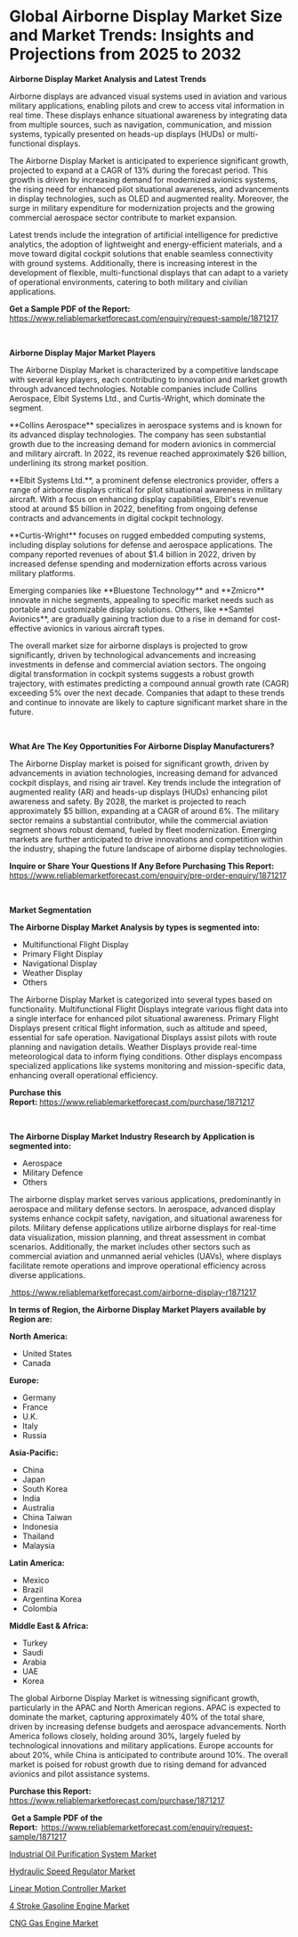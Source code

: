 <p><h1>Global Airborne Display Market Size and Market Trends: Insights and Projections from 2025 to 2032</h1></p><p><strong>Airborne Display Market Analysis and Latest Trends</strong></p>
<p><p>Airborne displays are advanced visual systems used in aviation and various military applications, enabling pilots and crew to access vital information in real time. These displays enhance situational awareness by integrating data from multiple sources, such as navigation, communication, and mission systems, typically presented on heads-up displays (HUDs) or multi-functional displays.</p><p>The Airborne Display Market is anticipated to experience significant growth, projected to expand at a CAGR of 13% during the forecast period. This growth is driven by increasing demand for modernized avionics systems, the rising need for enhanced pilot situational awareness, and advancements in display technologies, such as OLED and augmented reality. Moreover, the surge in military expenditure for modernization projects and the growing commercial aerospace sector contribute to market expansion.</p><p>Latest trends include the integration of artificial intelligence for predictive analytics, the adoption of lightweight and energy-efficient materials, and a move toward digital cockpit solutions that enable seamless connectivity with ground systems. Additionally, there is increasing interest in the development of flexible, multi-functional displays that can adapt to a variety of operational environments, catering to both military and civilian applications.</p></p>
<p><strong>Get a Sample PDF of the Report:&nbsp;</strong> <a href="https://www.reliablemarketforecast.com/enquiry/request-sample/1871217?utm_campaign=1197&utm_medium=2&utm_source=Github&utm_content=ia&utm_term=11042025&utm_id=airborne-display">https://www.reliablemarketforecast.com/enquiry/request-sample/1871217</a></p>
<p>&nbsp;</p>
<p><strong>Airborne Display Major Market Players</strong></p>
<p><p>The Airborne Display Market is characterized by a competitive landscape with several key players, each contributing to innovation and market growth through advanced technologies. Notable companies include Collins Aerospace, Elbit Systems Ltd., and Curtis-Wright, which dominate the segment.</p><p>**Collins Aerospace** specializes in aerospace systems and is known for its advanced display technologies. The company has seen substantial growth due to the increasing demand for modern avionics in commercial and military aircraft. In 2022, its revenue reached approximately $26 billion, underlining its strong market position.</p><p>**Elbit Systems Ltd.**, a prominent defense electronics provider, offers a range of airborne displays critical for pilot situational awareness in military aircraft. With a focus on enhancing display capabilities, Elbit's revenue stood at around $5 billion in 2022, benefiting from ongoing defense contracts and advancements in digital cockpit technology.</p><p>**Curtis-Wright** focuses on rugged embedded computing systems, including display solutions for defense and aerospace applications. The company reported revenues of about $1.4 billion in 2022, driven by increased defense spending and modernization efforts across various military platforms.</p><p>Emerging companies like **Bluestone Technology** and **Zmicro** innovate in niche segments, appealing to specific market needs such as portable and customizable display solutions. Others, like **Samtel Avionics**, are gradually gaining traction due to a rise in demand for cost-effective avionics in various aircraft types.</p><p>The overall market size for airborne displays is projected to grow significantly, driven by technological advancements and increasing investments in defense and commercial aviation sectors. The ongoing digital transformation in cockpit systems suggests a robust growth trajectory, with estimates predicting a compound annual growth rate (CAGR) exceeding 5% over the next decade. Companies that adapt to these trends and continue to innovate are likely to capture significant market share in the future.</p></p>
<p>&nbsp;</p>
<p><strong>What Are The Key Opportunities For Airborne Display Manufacturers?</strong></p>
<p><p>The Airborne Display market is poised for significant growth, driven by advancements in aviation technologies, increasing demand for advanced cockpit displays, and rising air travel. Key trends include the integration of augmented reality (AR) and heads-up displays (HUDs) enhancing pilot awareness and safety. By 2028, the market is projected to reach approximately $5 billion, expanding at a CAGR of around 6%. The military sector remains a substantial contributor, while the commercial aviation segment shows robust demand, fueled by fleet modernization. Emerging markets are further anticipated to drive innovations and competition within the industry, shaping the future landscape of airborne display technologies.</p></p>
<p><strong>Inquire or Share Your Questions If Any Before Purchasing This Report:</strong> <a href="https://www.reliablemarketforecast.com/enquiry/pre-order-enquiry/1871217?utm_campaign=1197&utm_medium=2&utm_source=Github&utm_content=ia&utm_term=11042025&utm_id=airborne-display">https://www.reliablemarketforecast.com/enquiry/pre-order-enquiry/1871217</a></p>
<p>&nbsp;</p>
<p><strong>Market Segmentation</strong></p>
<p><strong>The Airborne Display Market Analysis by types is segmented into:</strong></p>
<p><ul><li>Multifunctional Flight Display</li><li>Primary Flight Display</li><li>Navigational Display</li><li>Weather Display</li><li>Others</li></ul></p>
<p><p>The Airborne Display Market is categorized into several types based on functionality. Multifunctional Flight Displays integrate various flight data into a single interface for enhanced pilot situational awareness. Primary Flight Displays present critical flight information, such as altitude and speed, essential for safe operation. Navigational Displays assist pilots with route planning and navigation details. Weather Displays provide real-time meteorological data to inform flying conditions. Other displays encompass specialized applications like systems monitoring and mission-specific data, enhancing overall operational efficiency.</p></p>
<p><strong>Purchase this Report:&nbsp;</strong><a href="https://www.reliablemarketforecast.com/purchase/1871217?utm_campaign=1197&utm_medium=2&utm_source=Github&utm_content=ia&utm_term=11042025&utm_id=airborne-display">https://www.reliablemarketforecast.com/purchase/1871217</a></p>
<p>&nbsp;</p>
<p><strong>The Airborne Display Market Industry Research by Application is segmented into:</strong></p>
<p><ul><li>Aerospace</li><li>Military Defence</li><li>Others</li></ul></p>
<p><p>The airborne display market serves various applications, predominantly in aerospace and military defense sectors. In aerospace, advanced display systems enhance cockpit safety, navigation, and situational awareness for pilots. Military defense applications utilize airborne displays for real-time data visualization, mission planning, and threat assessment in combat scenarios. Additionally, the market includes other sectors such as commercial aviation and unmanned aerial vehicles (UAVs), where displays facilitate remote operations and improve operational efficiency across diverse applications.</p></p>
<p><a href="https://www.reliablemarketforecast.com/airborne-display-r1871217?utm_campaign=1197&utm_medium=2&utm_source=Github&utm_content=ia&utm_term=11042025&utm_id=airborne-display">&nbsp;https://www.reliablemarketforecast.com/airborne-display-r1871217</a></p>
<p><strong>In terms of Region, the Airborne Display Market Players available by Region are:</strong></p>
<p>
    <p> <strong> North America: </strong>
        <ul>
            <li>United States</li>
            <li>Canada</li>
        </ul>
        </p> 
    <p> <strong> Europe: </strong>
        <ul>
            <li>Germany</li>
            <li>France</li>
            <li>U.K.</li>
            <li>Italy</li>
            <li>Russia</li>
        </ul>
        </p> 
    <p> <strong> Asia-Pacific: </strong>
        <ul>
            <li>China</li>
            <li>Japan</li>
            <li>South Korea</li>
            <li>India</li>
            <li>Australia</li>
            <li>China Taiwan</li>
            <li>Indonesia</li>
            <li>Thailand</li>
            <li>Malaysia</li>
        </ul>
        </p> 
    <p> <strong> Latin America: </strong>
        <ul>
            <li>Mexico</li>
            <li>Brazil</li>
            <li>Argentina Korea</li>
            <li>Colombia</li>
        </ul>
        </p> 
    <p> <strong> Middle East & Africa: </strong>
        <ul>
            <li>Turkey</li>
            <li>Saudi</li>
            <li>Arabia</li>
            <li>UAE</li>
            <li>Korea</li>
        </ul>
    </p>
    </p>
<p><p>The global Airborne Display Market is witnessing significant growth, particularly in the APAC and North American regions. APAC is expected to dominate the market, capturing approximately 40% of the total share, driven by increasing defense budgets and aerospace advancements. North America follows closely, holding around 30%, largely fueled by technological innovations and military applications. Europe accounts for about 20%, while China is anticipated to contribute around 10%. The overall market is poised for robust growth due to rising demand for advanced avionics and pilot assistance systems.</p></p>
<p><strong>Purchase this Report: </strong><a href="https://www.reliablemarketforecast.com/purchase/1871217?utm_campaign=1197&utm_medium=2&utm_source=Github&utm_content=ia&utm_term=11042025&utm_id=airborne-display">https://www.reliablemarketforecast.com/purchase/1871217</a></p>
<p>&nbsp;<strong>Get a Sample PDF of the Report:&nbsp;&nbsp;</strong><a href="https://www.reliablemarketforecast.com/enquiry/request-sample/1871217?utm_campaign=1197&utm_medium=2&utm_source=Github&utm_content=ia&utm_term=11042025&utm_id=airborne-display">https://www.reliablemarketforecast.com/enquiry/request-sample/1871217</a></p>
<p><strong></strong></p>
<p><p><a href="https://github.com/saklpelzami95/Market-Research-Report-List-1/blob/main/industrial-oil-purification-system-market.md?utm_campaign=1197&utm_medium=2&utm_source=Github&utm_content=ia&utm_term=11042025&utm_id=airborne-display">Industrial Oil Purification System Market</a></p><p><a href="https://github.com/meuskocov/Market-Research-Report-List-1/blob/main/hydraulic-speed-regulator-market.md?utm_campaign=1197&utm_medium=2&utm_source=Github&utm_content=ia&utm_term=11042025&utm_id=airborne-display">Hydraulic Speed Regulator Market</a></p><p><a href="https://github.com/elitasvimal/Market-Research-Report-List-1/blob/main/linear-motion-controller-market.md?utm_campaign=1197&utm_medium=2&utm_source=Github&utm_content=ia&utm_term=11042025&utm_id=airborne-display">Linear Motion Controller Market</a></p><p><a href="https://github.com/beroxiluwaya/Market-Research-Report-List-1/blob/main/4-stroke-gasoline-engine-market.md?utm_campaign=1197&utm_medium=2&utm_source=Github&utm_content=ia&utm_term=11042025&utm_id=airborne-display">4 Stroke Gasoline Engine Market</a></p><p><a href="https://github.com/genayziben/Market-Research-Report-List-1/blob/main/cng-gas-engine-market.md?utm_campaign=1197&utm_medium=2&utm_source=Github&utm_content=ia&utm_term=11042025&utm_id=airborne-display">CNG Gas Engine Market</a></p></p>